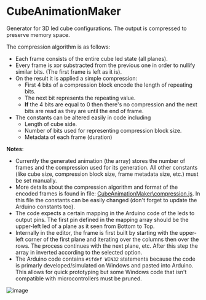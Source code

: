 # CubeAnimationMaker

Generator for 3D led cube configurations.
The output is compressed to preserve memory space.

The compression algorithm is as follows:
 - Each frame consists of the entire cube led state (all planes).
 - Every frame is xor substracted from the previous one in order to nullify similar bits. (The first frame is left as it is).
 - On the result it is applied a simple compression:
   - First 4 bits of a compression block encode the length of repeating bits.
   - The next bit represents the repeating value.
   - **If** the 4 bits are equal to 0 then there's no compression and the next bits are read as they are until the end of frame.
 - The constants can be altered easily in code including
   - Length of cube side.
   - Number of bits used for representing compression block size.
   - Metadata of each frame (duration)
   
**Notes**:
- Currently the generated animation (the array) stores the number of frames and the compression used for its generation. All other constants (like cube size, compression block size, frame metadata size, etc.) must be set manually.
- More details about the compression algorithm and format of the encoded frames is found in file: [CubeAnimationMaker\compression.js](CubeAnimationMaker/compression.js). In this file the constants can be easily changed (don't forget to update the Arduino constants too).
- The code expects a certain mapping in the Arduino code of the leds to output pins. The first pin defined in the mapping array should be the upper-left led of a plane as it seen from Bottom to Top.
- Internally in the editor, the frame is first built by starting with the upper-left corner of the first plane and iterating over the columns then over the rows. The process continues with the next plane, etc. After this step the array in inverted according to the selected option. 
- The Arduino code contains `#ifdef WIN32` statements because the code is primarly developed/simulated on Windows and pasted into Arduino. This allows for quick prototyping but some Windows code that isn't compatible with microcontrollers must be pruned.


![image](https://user-images.githubusercontent.com/25268629/186967677-5b2e3de8-5182-46b7-813f-381c692ada09.png)
